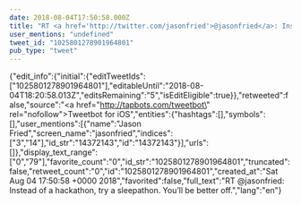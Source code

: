 ```yaml
---
date: 2018-08-04T17:50:58.000Z
title: "RT <a href='http://twitter.com/jasonfried'>@jasonfried</a>: Instead of a hackathon, try a sleepathon. You’ll be better off.″"
user_mentions: "undefined"
tweet_id: "1025801278901964801"
pub_type: "tweet"
---
```

{"edit_info":{"initial":{"editTweetIds":["1025801278901964801"],"editableUntil":"2018-08-04T18:20:58.013Z","editsRemaining":"5","isEditEligible":true}},"retweeted":false,"source":"<a href=\"http://tapbots.com/tweetbot\" rel=\"nofollow\">Tweetbot for iΟS</a>","entities":{"hashtags":[],"symbols":[],"user_mentions":[{"name":"Jason Fried","screen_name":"jasonfried","indices":["3","14"],"id_str":"14372143","id":"14372143"}],"urls":[]},"display_text_range":["0","79"],"favorite_count":"0","id_str":"1025801278901964801","truncated":false,"retweet_count":"0","id":"1025801278901964801","created_at":"Sat Aug 04 17:50:58 +0000 2018","favorited":false,"full_text":"RT @jasonfried: Instead of a hackathon, try a sleepathon. You’ll be better off.","lang":"en"}
